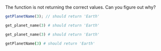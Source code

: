 The function is not returning the correct values. Can you figure out why?

```javascript
getPlanetName(3); // should return 'Earth'
```
```ruby
get_planet_name(3) # should return 'Earth'
```
```python
get_planet_name(3) # should return 'Earth'
```
```coffeescript
getPlanetName(3) # should return 'Earth'
```
